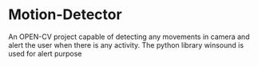 # Motion-Detector
An OPEN-CV project capable of detecting any movements in camera and alert the user when there is any activity. The python library winsound is used for alert purpose
